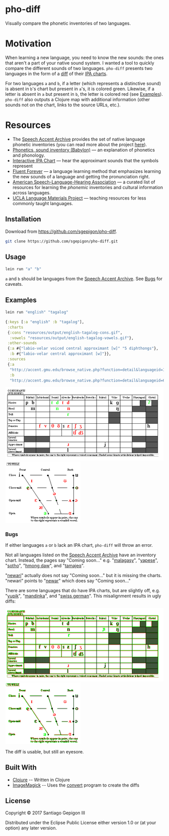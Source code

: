 # pho-diff

Visually compare the phonetic inventories of two languages.

# Motivation

When learning a new language, you need to know the new sounds: the ones that aren't a part of your native sound system. I wanted a tool to quickly compare the different sounds of two languages. `pho-diff` presents two languages in the form of a [diff](https://en.wikipedia.org/wiki/Diff_utility) of their [IPA charts](https://www.internationalphoneticassociation.org/content/full-ipa-chart).

For two languages `a` and `b`, if a letter (which represents a distinctive sound) is absent in `b`'s chart but present in `a`'s, it is colored green. Likewise, if a letter is absent in `a` but present in `b`, the letter is colored red (see [Examples](#examples)). `pho-diff` also outputs a Clojure map with additional information (other sounds not on the chart, links to the source URLs, etc.).

# Resources

  - The [Speech Accent Archive](http://accent.gmu.edu/browse_native.php) provides the set of native language phonetic inventories (you can read more about the project [here](http://accent.gmu.edu/about.php)).
  - [Phonetics, sound inventory (Babylon)](http://lingvo.info/en/babylon/phonetics) — an explanation of phonetics and phonology.
  - [Interactive IPA Chart](http://www.ipachart.com/) — hear the approximant sounds that the symbols represent
  - [Fluent Forever](https://fluent-forever.com/) — a language learning method that emphasizes learning the new sounds of a language and getting the pronunciation right.
  - [American Speech-Language-Hearing Association](https://www.asha.org/practice/multicultural/Phono/) — a curated list of resources for learning the *phonemic* inventories and cultural information across languages.
  - [UCLA Language Materials Project](http://www.lmp.ucla.edu/) — teaching resources for less commonly taught languages.

## Installation

Download from https://github.com/sgepigon/pho-diff.

``` bash
git clone https://github.com/sgepigon/pho-diff.git
```

## Usage

``` bash
lein run "a" "b"
```

`a` and `b` should be languages from the [Speech Accent Archive](http://accent.gmu.edu/browse_native.php). See [Bugs](#bugs) for caveats.

## Examples

``` bash
lein run "english" "tagalog"
```

``` clojure
{:keys [:a "english" :b "tagalog"],
 :charts
 {:cons "resources/output/english-tagalog-cons.gif",
  :vowels "resources/output/english-tagalog-vowels.gif"},
 :other-sounds
 {:a #{"labio-velar voiced central approximant [w]" "5 diphthongs"},
  :b #{"labio-velar central approximant [w]"}},
 :sources
 {:a
  "http://accent.gmu.edu/browse_native.php?function=detail&languageid=18",
  :b
  "http://accent.gmu.edu/browse_native.php?function=detail&languageid=64"}}
```

![Consonant Diff Chart](resources/README/english-tagalog-cons.gif "English-Tagalog Consonant Chart")
![Vowel Diff Chart](resources/README/english-tagalog-vowels.gif "English-Tagalog Vowel Chart")

### Bugs

If either languages `a` or `b` lack an IPA chart, `pho-diff` will throw an error.

Not all languages listed on the [Speech Accent Archive](http://accent.gmu.edu/browse_native.php) have an inventory chart. Instead, the pages say "Coming soon…" e.g. "[malagasy](http://accent.gmu.edu/browse_native.php?function=detail&languageid=314)", "[yapese](http://accent.gmu.edu/browse_native.php?function=detail&languageid=185)", "[sotho](http://accent.gmu.edu/browse_native.php?function=detail&languageid=219)", "[hmong daw](http://accent.gmu.edu/browse_native.php?function=detail&languageid=355)", and "[tamajeq](http://accent.gmu.edu/browse_native.php?function=detail&languageid=209)".

"[newari](http://accent.gmu.edu/browse_native.php?function=detail&languageid=220)" actually does not say "Coming soon…" but it is missing the charts. "newari" points to "[newar](http://accent.gmu.edu/browse_native.php?function=detail&languageid=223)" which does say "Coming soon…"

There are some languages that do have IPA charts, but are slightly off, e.g. "[yupik](http://accent.gmu.edu/browse_native.php?function=detail&languageid=202)", "[mandinka](http://accent.gmu.edu/browse_native.php?function=detail&languageid=240)", and "[swiss german](http://accent.gmu.edu/browse_native.php?function=detail&languageid=197)". This misalignment results in ugly diffs:

![English-Mandinka Consonant Chart](resources/README/english-mandinka-cons.gif "English-Mandinka Consonant Chart")
![English-Mandinka Vowel Chart](resources/README/english-mandinka-vowels.gif "English-Mandinka Vowel Chart")

The diff is usable, but still an eyesore.

## Built With

  * [Clojure](https://clojure.org/) -- Written in Clojure
  * [ImageMagick](https://www.imagemagick.org/) -- Uses the [convert](https://www.imagemagick.org/script/convert.php) program to create the diffs

## License

Copyright © 2017 Santiago Gepigon III

Distributed under the Eclipse Public License either version 1.0 or (at
your option) any later version.
